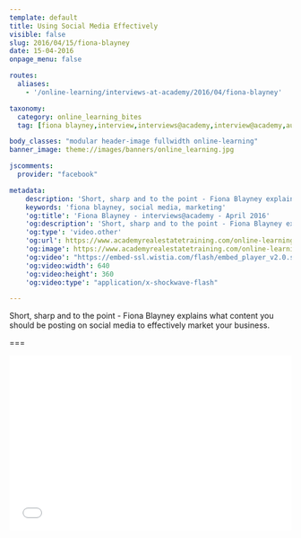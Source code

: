 ```yaml
---
template: default
title: Using Social Media Effectively
visible: false
slug: 2016/04/15/fiona-blayney
date: 15-04-2016
onpage_menu: false

routes:
  aliases:
    - '/online-learning/interviews-at-academy/2016/04/fiona-blayney'

taxonomy:
  category: online_learning_bites
  tag: [fiona blayney,interview,interviews@academy,interview@academy,auction,sales,office administrations,sales consultants,property managers,property managers,business owners,managers]

body_classes: "modular header-image fullwidth online-learning"
banner_image: theme://images/banners/online_learning.jpg

jscomments:
  provider: "facebook"

metadata:
    description: 'Short, sharp and to the point - Fiona Blayney explains what content you should be posting on social media to effectively market your business.'
    keywords: 'fiona blayney, social media, marketing'
    'og:title': 'Fiona Blayney - interviews@academy - April 2016'
    'og:description': 'Short, sharp and to the point - Fiona Blayney explains what content you should be posting on social media to effectively market your business.'
    'og:type': 'video.other'
    'og:url': https://www.academyrealestatetraining.com/online-learning/interviews-at-academy/2016/04/fiona-blayney#pk_campaign=Social-2016-04
    'og:image': https://www.academyrealestatetraining.com/online-learning/bites/2016/04/15/fiona-blayney/fiona-blayney.jpg
    'og:video': "https://embed-ssl.wistia.com/flash/embed_player_v2.0.swf?videoUrl=http%3A%2F%2Fembed.wistia.com%2Fdeliveries%2Fbc49c32e3d1de2ae3dcddd766e2ce1a9737f811e.bin&amp;stillUrl=https%3A%2F%2Fembed-ssl.wistia.com%2Fdeliveries%2F8c02a3fc34a487d6cdd4b39fbc0e5a8407584823.bin&amp;controlsVisibleOnLoad=false&amp;unbufferedSeek=true&amp;autoLoad=false&amp;autoPlay=true&amp;endVideoBehavior=default&amp;showVolume=true&amp;embedServiceURL=http%3A%2F%2Fdistillery.wistia.com%2Fx&amp;accountKey=wistia-production_341965&amp;mediaID=wistia-production_19631510&amp;mediaDuration=160.205&amp;fullscreenDisabled=false&amp;customColor=7b796a"
    'og:video:width': 640
    'og:video:height': 360
    'og:video:type': "application/x-shockwave-flash"

---
```


Short, sharp and to the point - Fiona Blayney explains what content you should be posting on social media to effectively market your business.

===

<div class="wistia_responsive_padding" style="padding:56.25% 0 28px 0;position:relative;"><div class="wistia_responsive_wrapper" style="height:100%;left:0;position:absolute;top:0;width:100%;"><iframe src="//fast.wistia.net/embed/iframe/tl5squbb2h?seo=false&videoFoam=true" allowtransparency="true" frameborder="0" scrolling="no" class="wistia_embed" name="wistia_embed" allowfullscreen mozallowfullscreen webkitallowfullscreen oallowfullscreen msallowfullscreen width="100%" height="100%"></iframe></div></div>
<script src="//fast.wistia.net/assets/external/E-v1.js" async></script>
